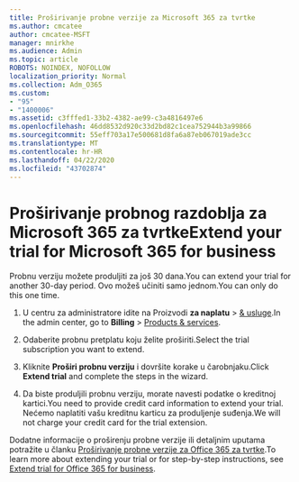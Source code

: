 ```yaml
---
title: Proširivanje probne verzije za Microsoft 365 za tvrtke
ms.author: cmcatee
author: cmcatee-MSFT
manager: mnirkhe
ms.audience: Admin
ms.topic: article
ROBOTS: NOINDEX, NOFOLLOW
localization_priority: Normal
ms.collection: Adm_O365
ms.custom:
- "95"
- "1400006"
ms.assetid: c3fffed1-33b2-4382-ae99-c3a4816497e6
ms.openlocfilehash: 46dd8532d920c33d2bd82c1cea752944b3a99866
ms.sourcegitcommit: 55eff703a17e500681d8fa6a87eb067019ade3cc
ms.translationtype: MT
ms.contentlocale: hr-HR
ms.lasthandoff: 04/22/2020
ms.locfileid: "43702874"
---
```

# <a name="extend-your-trial-for-microsoft-365-for-business"></a><span data-ttu-id="885b0-102">Proširivanje probnog razdoblja za Microsoft 365 za tvrtke</span><span class="sxs-lookup"><span data-stu-id="885b0-102">Extend your trial for Microsoft 365 for business</span></span>

<span data-ttu-id="885b0-103">Probnu verziju možete produljiti za još 30 dana.</span><span class="sxs-lookup"><span data-stu-id="885b0-103">You can extend your trial for another 30-day period.</span></span> <span data-ttu-id="885b0-104">Ovo možeš učiniti samo jednom.</span><span class="sxs-lookup"><span data-stu-id="885b0-104">You can only do this one time.</span></span>
  
1. <span data-ttu-id="885b0-105">U centru za administratore idite na Proizvodi **za naplatu** \> [& usluge](https://portal.office.com/adminportal/home#/subscriptions).</span><span class="sxs-lookup"><span data-stu-id="885b0-105">In the admin center, go to **Billing** \> [Products & services](https://portal.office.com/adminportal/home#/subscriptions).</span></span>

2. <span data-ttu-id="885b0-106">Odaberite probnu pretplatu koju želite proširiti.</span><span class="sxs-lookup"><span data-stu-id="885b0-106">Select the trial subscription you want to extend.</span></span>

3. <span data-ttu-id="885b0-107">Kliknite **Proširi probnu verziju** i dovršite korake u čarobnjaku.</span><span class="sxs-lookup"><span data-stu-id="885b0-107">Click **Extend trial** and complete the steps in the wizard.</span></span>

4. <span data-ttu-id="885b0-108">Da biste produljili probnu verziju, morate navesti podatke o kreditnoj kartici.</span><span class="sxs-lookup"><span data-stu-id="885b0-108">You need to provide credit card information to extend your trial.</span></span> <span data-ttu-id="885b0-109">Nećemo naplatiti vašu kreditnu karticu za produljenje suđenja.</span><span class="sxs-lookup"><span data-stu-id="885b0-109">We will not charge your credit card for the trial extension.</span></span>

<span data-ttu-id="885b0-110">Dodatne informacije o proširenju probne verzije ili detaljnim uputama potražite u članku [Proširivanje probne verzije za Office 365 za tvrtke](https://docs.microsoft.com/microsoft-365/commerce/extend-your-trial).</span><span class="sxs-lookup"><span data-stu-id="885b0-110">To learn more about extending your trial or for step-by-step instructions, see [Extend trial for Office 365 for business](https://docs.microsoft.com/microsoft-365/commerce/extend-your-trial).</span></span>
